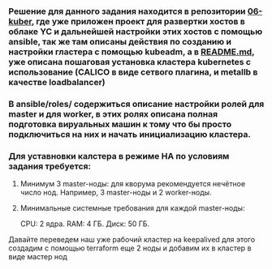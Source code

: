 
### Решение для данного задания находится в репозитории [06-kuber](https://github.com/Borschik27/06-kuber), где уже приложен проект для развертки хостов в облаке YC и дальнейшей настройки этих хостов с помощью ansible, так же там описаны действия по созданию и настройки гластера с помощью kubeadm, а в [README.md](https://github.com/Borschik27/06-kuber/blob/main/README.md), уже описана пошаговая установка кластера kubernetes с использование (CALICO в виде сетвого плагина, и metallb в качестве loadbalancer)

### В ansible/roles/ содержиться описание настройки ролей для master и для worker, в этих ролях описана полная подготовка вируальных машин к тому что бы просто подключиться на них и начать инициализацию кластера.

### Для уставновки калстера в режиме HA по условиям задания требуется:
 1. Минимум 3 master-ноды: для кворума рекомендуется нечётное число нод. Например, 3 master-ноды и 2 worker-ноды.
 2. Минимальные системные требования для каждой master-ноды:

    CPU: 2 ядра. RAM: 4 ГБ. Диск: 50 ГБ.

Давайте переведем наш уже рабочий кластер на keepalived для этого создадим с помощью terraform еще 2 ноды и добавим их в кластер в виде мастер нод
